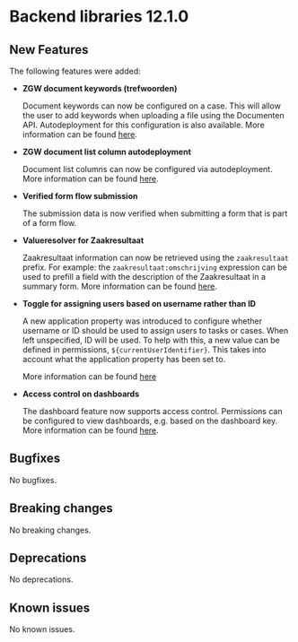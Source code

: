 # Backend libraries 12.1.0

## New Features

The following features were added:

* **ZGW document keywords (trefwoorden)**

  Document keywords can now be configured on a case. This will allow the user to add keywords when uploading a file using the Documenten API.
  Autodeployment for this configuration is also available. More information can be found [here](/using-valtimo/zgw/documents/zgw-documents.md#keywords-trefwoorden).

* **ZGW document list column autodeployment**

  Document list columns can now be configured via autodeployment. More information can be found [here](/using-valtimo/zgw/documents/zgw-documents.md#autodeployment-1).

* **Verified form flow submission**

  The submission data is now verified when submitting a form that is part of a form flow.

* **Valueresolver for Zaakresultaat**

  Zaakresultaat information can now be retrieved using the `zaakresultaat` prefix. For example: the `zaakresultaat:omschrijving` expression can be used to prefill a field with the description of the Zaakresultaat in a summary form. More information can be found [here](/reference/modules/value-resolver.md#zgw-value-resolvers).

* **Toggle for assigning users based on username rather than ID**
  
  A new application property was introduced to configure whether username or ID should be used to assign users to tasks
  or cases. When left unspecified, ID will be used. To help with this, a new value can be defined in permissions, 
  `${currentUserIdentifier}`. This takes into account what the application property has been set to.

  More information can be found [here](/getting-started/modules/core/contract.md#configuration)

* **Access control on dashboards**

  The dashboard feature now supports access control. Permissions can be configured to view dashboards, e.g. based on the dashboard key. More information can be found [here](/reference/modules/authorization.md).

## Bugfixes

No bugfixes.

## Breaking changes

No breaking changes.

## Deprecations

No deprecations.

## Known issues

No known issues.